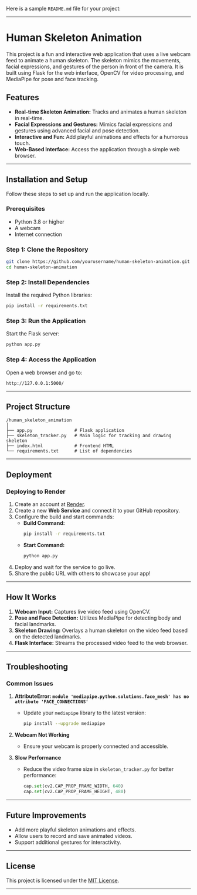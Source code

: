 Here is a sample `README.md` file for your project:

---

# Human Skeleton Animation

This project is a fun and interactive web application that uses a live webcam feed to animate a human skeleton. The skeleton mimics the movements, facial expressions, and gestures of the person in front of the camera. It is built using Flask for the web interface, OpenCV for video processing, and MediaPipe for pose and face tracking.

## Features
- **Real-time Skeleton Animation:** Tracks and animates a human skeleton in real-time.
- **Facial Expressions and Gestures:** Mimics facial expressions and gestures using advanced facial and pose detection.
- **Interactive and Fun:** Add playful animations and effects for a humorous touch.
- **Web-Based Interface:** Access the application through a simple web browser.

---

## Installation and Setup

Follow these steps to set up and run the application locally.

### Prerequisites
- Python 3.8 or higher
- A webcam
- Internet connection

### Step 1: Clone the Repository
```bash
git clone https://github.com/yourusername/human-skeleton-animation.git
cd human-skeleton-animation
```

### Step 2: Install Dependencies
Install the required Python libraries:
```bash
pip install -r requirements.txt
```

### Step 3: Run the Application
Start the Flask server:
```bash
python app.py
```

### Step 4: Access the Application
Open a web browser and go to:
```
http://127.0.0.1:5000/
```

---

## Project Structure

```
/human_skeleton_animation
│
├── app.py                # Flask application
├── skeleton_tracker.py   # Main logic for tracking and drawing skeleton
├── index.html            # Frontend HTML
└── requirements.txt      # List of dependencies
```

---

## Deployment

### Deploying to Render
1. Create an account at [Render](https://render.com/).
2. Create a new **Web Service** and connect it to your GitHub repository.
3. Configure the build and start commands:
   - **Build Command:**
     ```bash
     pip install -r requirements.txt
     ```
   - **Start Command:**
     ```bash
     python app.py
     ```
4. Deploy and wait for the service to go live.
5. Share the public URL with others to showcase your app!

---

## How It Works

1. **Webcam Input:** Captures live video feed using OpenCV.
2. **Pose and Face Detection:** Utilizes MediaPipe for detecting body and facial landmarks.
3. **Skeleton Drawing:** Overlays a human skeleton on the video feed based on the detected landmarks.
4. **Flask Interface:** Streams the processed video feed to the web browser.

---

## Troubleshooting

### Common Issues
1. **AttributeError: `module 'mediapipe.python.solutions.face_mesh' has no attribute 'FACE_CONNECTIONS'`**
   - Update your `mediapipe` library to the latest version:
     ```bash
     pip install --upgrade mediapipe
     ```

2. **Webcam Not Working**
   - Ensure your webcam is properly connected and accessible.

3. **Slow Performance**
   - Reduce the video frame size in `skeleton_tracker.py` for better performance:
     ```python
     cap.set(cv2.CAP_PROP_FRAME_WIDTH, 640)
     cap.set(cv2.CAP_PROP_FRAME_HEIGHT, 480)
     ```

---

## Future Improvements
- Add more playful skeleton animations and effects.
- Allow users to record and save animated videos.
- Support additional gestures for interactivity.

---

## License
This project is licensed under the [MIT License](LICENSE).

---
